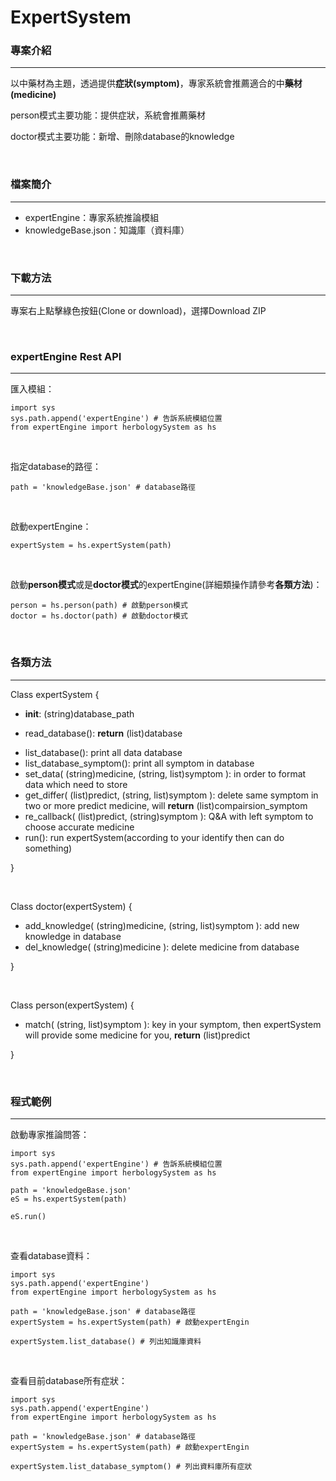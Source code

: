 # ExpertSystem

### 專案介紹
- - -
<p>以中藥材為主題，透過提供<strong>症狀(symptom)</strong>，專家系統會推薦適合的中<strong>藥材(medicine)</strong></p>
<p>person模式主要功能：提供症狀，系統會推薦藥材</p>
<p>doctor模式主要功能：新增、刪除database的knowledge</p>
<br />
  
### 檔案簡介
- - -
- expertEngine：專家系統推論模組
- knowledgeBase.json：知識庫（資料庫）
<br />

### 下載方法
- - -
<p>專案右上點擊綠色按鈕(Clone or download)，選擇Download ZIP<p>
<br/>

### expertEngine Rest API
- - -
匯入模組：
<pre><code>import sys
sys.path.append('expertEngine') # 告訴系統模組位置
from expertEngine import herbologySystem as hs
</code></pre>
<br/>

指定database的路徑：
<pre><code>path = 'knowledgeBase.json' # database路徑
</code></pre>
<br/>

啟動expertEngine：
<pre><code>expertSystem = hs.expertSystem(path)
</code></pre>
<br/>

啟動<strong>person模式</strong>或是<strong>doctor模式</strong>的expertEngine(詳細類操作請參考<strong>各類方法</strong>)：
<pre><code>person = hs.person(path) # 啟動person模式
doctor = hs.doctor(path) # 啟動doctor模式
</code></pre>
<br/>

### 各類方法
- - -
Class expertSystem {
* __init__: (string)database_path</p>
* read_database(): <strong>return</strong> (list)database</p>
* list_database(): print all data database
* list_database_symptom(): print all symptom in database
* set_data( (string)medicine, (string, list)symptom ): in order to format data which need to store
* get_differ( (list)predict, (string, list)symptom ): delete same symptom in two or more predict medicine, will         <strong>return</strong> (list)compairsion_symptom
* re_callback( (list)predict, (string)symptom ): Q&A with left symptom to choose accurate medicine
* run(): run expertSystem(according to your identify then can do something)
<p>}</p>
</br>

Class doctor(expertSystem) {
* add_knowledge( (string)medicine, (string, list)symptom ): add new knowledge in database
* del_knowledge( (string)medicine ): delete medicine from database
<p>}</p>
</br>

Class person(expertSystem) {
* match( (string, list)symptom ): key in your symptom, then expertSystem will provide some medicine for you, <strong>return</strong> (list)predict
<p>}</p>
</br>

### 程式範例
- - -
啟動專家推論問答：
<pre><code>import sys
sys.path.append('expertEngine') # 告訴系統模組位置
from expertEngine import herbologySystem as hs

path = 'knowledgeBase.json'
eS = hs.expertSystem(path)

eS.run()
</code></pre>
<br/>

查看database資料：
<pre><code>import sys
sys.path.append('expertEngine')
from expertEngine import herbologySystem as hs

path = 'knowledgeBase.json' # database路徑
expertSystem = hs.expertSystem(path) # 啟動expertEngin

expertSystem.list_database() # 列出知識庫資料
</code></pre>
<br/>


查看目前database所有症狀：
<pre><code>import sys
sys.path.append('expertEngine')
from expertEngine import herbologySystem as hs

path = 'knowledgeBase.json' # database路徑
expertSystem = hs.expertSystem(path) # 啟動expertEngin

expertSystem.list_database_symptom() # 列出資料庫所有症狀
</code></pre>
<br/>


